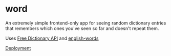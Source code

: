 # word

An extremely simple frontend-only app for seeing random dictionary entries that remembers which ones you've seen so far and doesn't repeat them.

Uses [Free Dictionary API](https://dictionaryapi.dev/) and [english-words](https://github.com/dwyl/english-words/tree/master)

[Deployment](https://nicholas-gregory.github.io/word)
